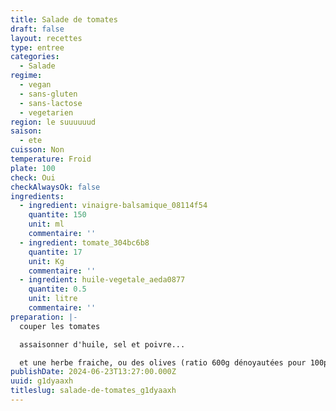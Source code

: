 ```yaml
---
title: Salade de tomates
draft: false
layout: recettes
type: entree
categories:
  - Salade
regime:
  - vegan
  - sans-gluten
  - sans-lactose
  - vegetarien
region: le suuuuuud
saison:
  - ete
cuisson: Non
temperature: Froid
plate: 100
check: Oui
checkAlwaysOk: false
ingredients:
  - ingredient: vinaigre-balsamique_08114f54
    quantite: 150
    unit: ml
    commentaire: ''
  - ingredient: tomate_304bc6b8
    quantite: 17
    unit: Kg
    commentaire: ''
  - ingredient: huile-vegetale_aeda0877
    quantite: 0.5
    unit: litre
    commentaire: ''
preparation: |-
  couper les tomates 

  assaisonner d'huile, sel et poivre...

  et une herbe fraiche, ou des olives (ratio 600g dénoyautées pour 100p) si le coeur vous en dit...
publishDate: 2024-06-23T13:27:00.000Z
uuid: g1dyaaxh
titleslug: salade-de-tomates_g1dyaaxh
---
```

